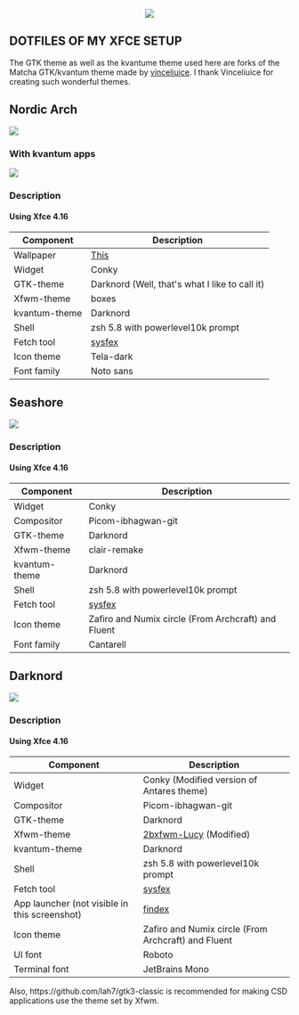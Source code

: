 <p align="center"><img src="https://github.com/mebesus/My_XFCE_dotties/blob/main/images/banner.png"></p>

## DOTFILES OF MY XFCE SETUP

The GTK theme as well as the kvantume theme used here are forks of the Matcha GTK/kvantum theme made by [vinceliuice](https://github.com/vinceliuice). I thank Vinceliuice for creating such wonderful themes.<br>

## Nordic Arch
![](https://github.com/mebesus/My_XFCE_dotties/blob/main/images/nordic-arch.png)

### With kvantum apps
![](https://github.com/mebesus/My_XFCE_dotties/blob/main/images/kvantum.png)

### Description

#### Using Xfce 4.16

Component | Description
------------- | -------------
Wallpaper | [This](https://github.com/mehedirm6244/My_wallpaper_collection/blob/master/Wallpapers/arch.png)
Widget | Conky
GTK-theme | Darknord (Well, that's what I like to call it)
Xfwm-theme | boxes
kvantum-theme | Darknord
Shell | zsh 5.8 with powerlevel10k prompt
Fetch tool | [sysfex](https://github.com/mebesus/sysfex)
Icon theme | Tela-dark
Font family | Noto sans


## Seashore
![](https://github.com/mebesus/My_XFCE_dotties/blob/main/images/seashore.png)

### Description

#### Using Xfce 4.16

Component | Description
------------- | -------------
Widget | Conky
Compositor | Picom-ibhagwan-git
GTK-theme | Darknord
Xfwm-theme | clair-remake
kvantum-theme | Darknord
Shell | zsh 5.8 with powerlevel10k prompt
Fetch tool | [sysfex](https://github.com/mebesus/sysfex)
Icon theme | Zafiro and Numix circle (From Archcraft) and Fluent 
Font family | Cantarell


## Darknord
![](https://github.com/mebesus/My_XFCE_dotties/blob/main/images/darknord.png)

### Description

#### Using Xfce 4.16

Component | Description
------------- | -------------
Widget | Conky (Modified version of Antares theme)
Compositor | Picom-ibhagwan-git
GTK-theme | Darknord
Xfwm-theme | [2bxfwm-Lucy](https://github.com/addy-dclxvi/xfwm4-theme-collections/tree/master/2bxfwm-Lucy) (Modified)
kvantum-theme | Darknord
Shell | zsh 5.8 with powerlevel10k prompt
Fetch tool | [sysfex](https://github.com/mebesus/sysfex)
App launcher (not visible in this screenshot) | [findex](https://github.com/mdgaziur/findex)
Icon theme | Zafiro and Numix circle (From Archcraft) and Fluent 
UI font | Roboto
Terminal font | JetBrains Mono

<p>
    Also, https://github.com/lah7/gtk3-classic is recommended for making CSD applications use the theme set by Xfwm.
</p>
